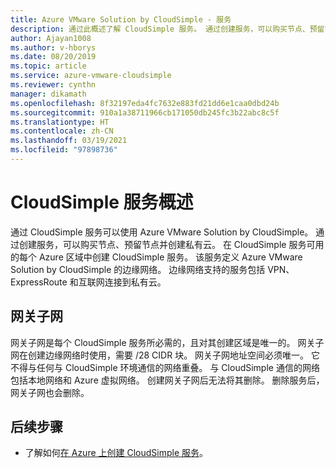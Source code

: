 ```yaml
---
title: Azure VMware Solution by CloudSimple - 服务
description: 通过此概述了解 CloudSimple 服务。 通过创建服务，可以购买节点、预留节点并创建私有云。
author: Ajayan1008
ms.author: v-hborys
ms.date: 08/20/2019
ms.topic: article
ms.service: azure-vmware-cloudsimple
ms.reviewer: cynthn
manager: dikamath
ms.openlocfilehash: 8f32197eda4fc7632e883fd21dd6e1caa0dbd24b
ms.sourcegitcommit: 910a1a38711966cb171050db245fc3b22abc8c5f
ms.translationtype: HT
ms.contentlocale: zh-CN
ms.lasthandoff: 03/19/2021
ms.locfileid: "97898736"
---
```

# <a name="cloudsimple-service-overview"></a>CloudSimple 服务概述

通过 CloudSimple 服务可以使用 Azure VMware Solution by CloudSimple。  通过创建服务，可以购买节点、预留节点并创建私有云。  在 CloudSimple 服务可用的每个 Azure 区域中创建 CloudSimple 服务。 该服务定义 Azure VMware Solution by CloudSimple 的边缘网络。 边缘网络支持的服务包括 VPN、ExpressRoute 和互联网连接到私有云。

## <a name="gateway-subnet"></a>网关子网

网关子网是每个 CloudSimple 服务所必需的，且对其创建区域是唯一的。 网关子网在创建边缘网络时使用，需要 /28 CIDR 块。  网关子网地址空间必须唯一。 它不得与任何与 CloudSimple 环境通信的网络重叠。 与 CloudSimple 通信的网络包括本地网络和 Azure 虚拟网络。  创建网关子网后无法将其删除。  删除服务后，网关子网也会删除。

## <a name="next-steps"></a>后续步骤

* 了解如何[在 Azure 上创建 CloudSimple 服务](quickstart-create-cloudsimple-service.md)。
